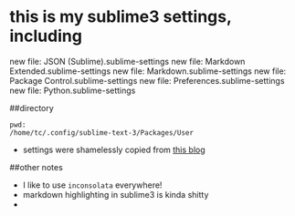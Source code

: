 # this is my sublime3 settings, including

>>
  new file:   JSON (Sublime).sublime-settings
  new file:   Markdown Extended.sublime-settings
  new file:   Markdown.sublime-settings
  new file:   Package Control.sublime-settings
  new file:   Preferences.sublime-settings
  new file:   Python.sublime-settings


##directory
```
pwd:
/home/tc/.config/sublime-text-3/Packages/User

```

* settings were shamelessly copied from [this blog](https://realpython.com/blog/python/setting-up-sublime-text-3-for-full-stack-python-development/)

##other notes

* I like to use `inconsolata` everywhere!
* markdown highlighting in sublime3 is kinda shitty
*
